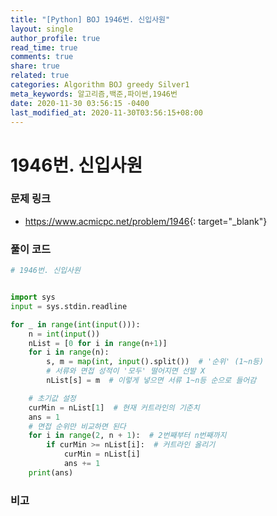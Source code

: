 ```yaml
---
title: "[Python] BOJ 1946번. 신입사원"
layout: single
author_profile: true
read_time: true
comments: true
share: true
related: true
categories: Algorithm BOJ greedy Silver1
meta_keywords: 알고리즘,백준,파이썬,1946번
date: 2020-11-30 03:56:15 -0400
last_modified_at: 2020-11-30T03:56:15+08:00
---
```


# 1946번. 신입사원

### 문제 링크
- <https://www.acmicpc.net/problem/1946>{: target="\_blank"}

### 풀이 코드

```python
# 1946번. 신입사원


import sys
input = sys.stdin.readline

for _ in range(int(input())):
    n = int(input())
    nList = [0 for i in range(n+1)]
    for i in range(n):
        s, m = map(int, input().split())  # '순위' (1~n등)
        # 서류와 면접 성적이 '모두' 떨어지면 선발 X
        nList[s] = m  # 이렇게 넣으면 서류 1~n등 순으로 들어감

    # 초기값 설정
    curMin = nList[1]  # 현재 커트라인의 기준치
    ans = 1
    # 면접 순위만 비교하면 된다
    for i in range(2, n + 1):  # 2번째부터 n번째까지
        if curMin >= nList[i]:  # 커트라인 올리기
            curMin = nList[i]
            ans += 1
    print(ans)
```

### 비고